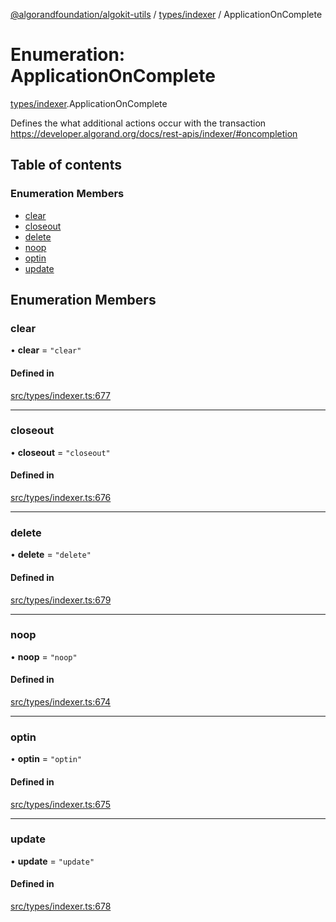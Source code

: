 [@algorandfoundation/algokit-utils](../README.md) / [types/indexer](../modules/types_indexer.md) / ApplicationOnComplete

# Enumeration: ApplicationOnComplete

[types/indexer](../modules/types_indexer.md).ApplicationOnComplete

Defines the what additional actions occur with the transaction https://developer.algorand.org/docs/rest-apis/indexer/#oncompletion

## Table of contents

### Enumeration Members

- [clear](types_indexer.ApplicationOnComplete.md#clear)
- [closeout](types_indexer.ApplicationOnComplete.md#closeout)
- [delete](types_indexer.ApplicationOnComplete.md#delete)
- [noop](types_indexer.ApplicationOnComplete.md#noop)
- [optin](types_indexer.ApplicationOnComplete.md#optin)
- [update](types_indexer.ApplicationOnComplete.md#update)

## Enumeration Members

### clear

• **clear** = ``"clear"``

#### Defined in

[src/types/indexer.ts:677](https://github.com/algorandfoundation/algokit-utils-ts/blob/main/src/types/indexer.ts#L677)

___

### closeout

• **closeout** = ``"closeout"``

#### Defined in

[src/types/indexer.ts:676](https://github.com/algorandfoundation/algokit-utils-ts/blob/main/src/types/indexer.ts#L676)

___

### delete

• **delete** = ``"delete"``

#### Defined in

[src/types/indexer.ts:679](https://github.com/algorandfoundation/algokit-utils-ts/blob/main/src/types/indexer.ts#L679)

___

### noop

• **noop** = ``"noop"``

#### Defined in

[src/types/indexer.ts:674](https://github.com/algorandfoundation/algokit-utils-ts/blob/main/src/types/indexer.ts#L674)

___

### optin

• **optin** = ``"optin"``

#### Defined in

[src/types/indexer.ts:675](https://github.com/algorandfoundation/algokit-utils-ts/blob/main/src/types/indexer.ts#L675)

___

### update

• **update** = ``"update"``

#### Defined in

[src/types/indexer.ts:678](https://github.com/algorandfoundation/algokit-utils-ts/blob/main/src/types/indexer.ts#L678)
